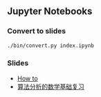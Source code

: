 Jupyter Notebooks
---

### Convert to slides

```sh
./bin/convert.py index.ipynb
```

### Slides

- [How to](http://rainy.im/nb/How-to.html)
- [算法分析的数学基础复习](http://rainy.im/nb/算法分析的数学基础复习.html)
